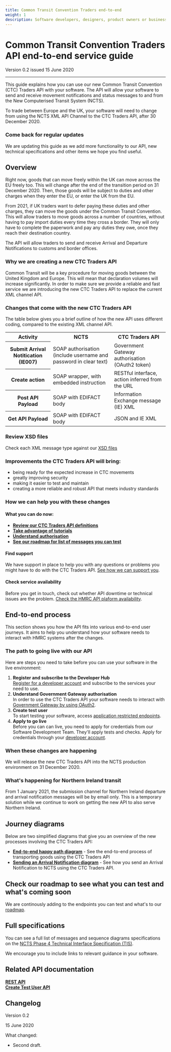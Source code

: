 ```yaml
---
title: Common Transit Convention Traders end-to-end
weight: 1
description: Software developers, designers, product owners or business analysts. Integrate your software with Common Transit Convention Traders API.
---
```


# Common Transit Convention Traders API end-to-end service guide

Version 0.2 issued 15 June 2020
***

This guide explains how you can use our new Common Transit Convention (CTC) Traders API with your software. The API will allow your software to send and receive movement notifications and status messages to and from the New Computerised Transit System (NCTS). 

To trade between Europe and the UK, your software will need to change from using the NCTS XML API Channel to the CTC Traders API, after 30 December 2020.


### Come back for regular updates

We are updating this guide as we add more functionality to our API, new technical specifications and other items we hope you find useful. 



## Overview

Right now, goods that can move freely within the UK can move across the EU freely too. This will change after the end of the transition period on 31 December 2020. Then, those goods will be subject to duties and other charges when they enter the EU, or enter the UK from the EU.

From 2021, if UK traders want to defer paying these duties and other charges, they can move the goods under the Common Transit Convention. This will allow traders to move goods across a number of countries, without having to pay import duties every time they cross a border. They will only have to complete the paperwork and pay any duties they owe, once they reach their destination country.

The API will allow traders to send and receive Arrival and Departure Notifications to customs and border offices.



### Why we are creating a new CTC Traders API

Common Transit will be a key procedure for moving goods between the United Kingdom and Europe. This will mean that declaration volumes will increase significantly. In order to make sure we provide a reliable and fast service we are introducing the new CTC Traders API to replace the current XML channel API.


### Changes that come with the new CTC Traders API

The table below gives you a brief outline of how the new API uses different coding, compared to the existing XML channel API.   

<table>
  <tr>
    <th>Activity</th>
    <th>NCTS</th>
    <th>CTC Traders API</th>
  </tr>
  <tr>
    <th>Submit Arrival Notitication (IE007)</th>
    <td>SOAP authorisation (include username and password in clear text)</td>
    <td>Government Gateway authorisation (OAuth2 token)</td>
  </tr>
  <tr>
    <th>Create action</th>
    <td>SOAP wrapper, with embedded instruction</td>
    <td>RESTful interface, action inferred from the URL</td>
  </tr>
  <tr>
    <th>Post API Payload</th>
    <td>SOAP with EDIFACT body</td>
    <td>Information Exchange message (IE) XML</td>
  </tr>
  <tr>
    <th>Get API Payload</th>
    <td>SOAP with EDIFACT body</td>
    <td>JSON and IE XML</td>
  </tr>
</table>

</body>
</html>


### Review XSD files 

Check each XML message type against our [XSD files](https://github.com/hmrc/common-transit-convention-traders/tree/master/conf/xsd) 


### Improvements the CTC Traders API will bring:  
* being ready for the expected increase in CTC movements  
* greatly improving security   
* making it easier to test and maintain      
* creating a more reliable and robust API that meets industry standards



### How we can help you with these changes

#### What you can do now: 
- **[Review our CTC Traders API definitions](/api-documentation/docs/api/service/common-transit-convention-traders/1.0)**  
- **[Take advantage of tutorials](/api-documentation/docs/tutorials)** 
- **[Understand authorisation](/api-documentation/docs/authorisation)**
- **[See our roadmap for list of messages you can test](/roadmaps/common-transit-convention-traders-roadmap/#backlog)**


#### Find support

We have support in place to help you with any questions or problems you might have to do with the CTC Traders API. [See how we can support you](documentation/get-support.html).    
    
    
#### Check service availability
Before you get in touch, check out whether API downtime or technical issues are the problem. [Check the HMRC API plaform availability](/api-platform-status.production.tax.service.gov.uk/?_ga=2.145121908.112811846.1587044117-960820992.1580203223).    


 
## End-to-end process

This section shows you how the API fits into various end-to-end user journeys. It aims to help you understand how your software needs to interact with HMRC systems after the changes.


### The path to going live with our API

Here are steps you need to take before you can use your software in the live environment:

1. **Register and subscribe to the Developer Hub**  
[Register for a developer account](/developer/registration) and subscribe to the services your need to use.  
2. **Understand Government Gateway authorisation**    
In order to use the CTC Traders API your software needs to interact with [Government Gateway by using OAuth2](/api-documentation/docs/authorisation/user-restricted-endpoints). 
3. **Create test user**    
To start testing your software, access [application restricted endpoints](/api-documentation/docs/authorisation/application-restricted-endpoints). 
4. **Apply to go live**     
Before you can can live, you need to apply for credentials from our Software Development Team. They'll apply tests and checks. Apply for credentials through your [developer account](https://developer.service.hmrc.gov.uk/developer/registration). 



### When these changes are happening 

We will release the new CTC Traders API into the NCTS production environment on 31 December 2020.


### What's happening for Northern Ireland transit

From 1 January 2021, the submission channel for Northern Ireland departure and arrival notification messages will be by email only. This is a temporary solution while we continue to work on getting the new API to also serve Northern Ireland. 


## Journey diagrams

Below are two simplified diagrams that give you an overview of the new processes involving the CTC Traders API:

- **[End-to-end happy path diagram](documentation/end-to-end-happy-path.html)** - See the end-to-end process of transporting goods using the CTC Traders API
- **[Sending an Arrival Notification diagram](documentation/arrivals-diagram.html)** - See how you send an Arrival Notification to NCTS using the CTC Traders API.  



## Check our roadmap to see what you can test and what's coming soon

We are continously adding to the endpoints you can test and what's to our [roadmap](/roadmaps/common-transit-convention-traders-roadmap/#ready). 

## Full specifications
You can see a full list of messages and sequence diagrams specifications on the [NCTS Phase 4 Technical Interface Specification (TIS)](https://www.gov.uk/government/publications/new-computerised-transit-system-technical-specifications).   


We encourage you to include links to relevant guidance in your software.





## Related API documentation
<!--- Section owner: MTD Programme --->

  **[REST API](/api-documentation/docs/api/service/common-transit-convention-traders/1.0)**  
  **[Create Test User API](/api-documentation/docs/api/service/api-platform-test-user/1.0)**

## Changelog
<!--- Section owner: MTD Programme --->

Version 0.2

15 June 2020

What changed:

* Second draft.

